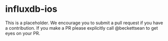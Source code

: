 influxdb-ios
============

This is a placeholder. We encourage you to submit a pull request if you have a contribution. If you make a PR please explicitly call @beckettsean to get eyes on your PR.
